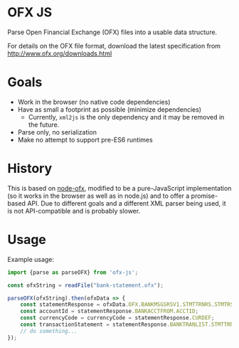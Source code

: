 # OFX JS
Parse Open Financial Exchange (OFX) files into a usable data structure.

For details on the OFX file format, download the latest specification from
http://www.ofx.org/downloads.html

# Goals

* Work in the browser (no native code dependencies)
* Have as small a footprint as possible (minimize dependencies)
  - Currently, `xml2js` is the only dependency and it may be removed in the future.
* Parse only, no serialization
* Make no attempt to support pre-ES6 runtimes

# History

This is based on [node-ofx](https://github.com/chilts/node-ofx), modified to
be a pure-JavaScript implementation (so it works in the browser as well as in
node.js) and to offer a promise-based API. Due to different goals and a different
XML parser being used, it is not API-compatible and is probably slower.

# Usage

Example usage:

```javascript
import {parse as parseOFX} from 'ofx-js';

const ofxString = readFile("bank-statement.ofx");

parseOFX(ofxString).then(ofxData => {
    const statementResponse = ofxData.OFX.BANKMSGSRSV1.STMTTRNRS.STMTRS;
    const accountId = statementResponse.BANKACCTFROM.ACCTID;
    const currencyCode = currencyCode = statementResponse.CURDEF;
    const transactionStatement = statementResponse.BANKTRANLIST.STMTTRN;
    // do something...
});
```
